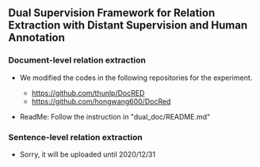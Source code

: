 ## Dual Supervision Framework for Relation Extraction with Distant Supervision and Human Annotation


### Document-level relation extraction

+ We modified the codes in the following repositories for the experiment.
  * https://github.com/thunlp/DocRED
  * https://github.com/hongwang600/DocRed
   
+ ReadMe: Follow the instruction in "dual_doc/README.md"


### Sentence-level relation extraction

+ Sorry, it will be uploaded until 2020/12/31
